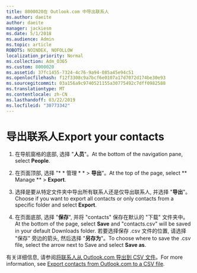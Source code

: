 ```yaml
---
title: 8000020在 Outlook.com 中导出联系人
ms.author: daeite
author: daeite
manager: jackiesm
ms.date: 5/1/2018
ms.audience: Admin
ms.topic: article
ROBOTS: NOINDEX, NOFOLLOW
localization_priority: Normal
ms.collection: Adm_O365
ms.custom: 8000020
ms.assetid: 37fc1455-7324-4c76-9a94-085a45e94c51
ms.openlocfilehash: f12f3308c9a7bcf6e0107a17d7072d174be30e93
ms.sourcegitcommit: 03a156a9c9740521155a30775492c7dff0982588
ms.translationtype: MT
ms.contentlocale: zh-CN
ms.lasthandoff: 03/22/2019
ms.locfileid: "30773342"
---
```

# <a name="export-your-contacts"></a><span data-ttu-id="ab627-102">导出联系人</span><span class="sxs-lookup"><span data-stu-id="ab627-102">Export your contacts</span></span>

1. <span data-ttu-id="ab627-103">在导航窗格的底部, 选择 "**人员**"。</span><span class="sxs-lookup"><span data-stu-id="ab627-103">At the bottom of the navigation pane, select **People**.</span></span>
    
2. <span data-ttu-id="ab627-104">在页面顶部, 选择 "\* \* 管理 \* \* \> **导出**"。</span><span class="sxs-lookup"><span data-stu-id="ab627-104">At the top of the page, select \*\* Manage \*\* \> **Export**.</span></span>
    
3. <span data-ttu-id="ab627-105">选择是要从特定文件夹中导出所有联系人还是仅导出联系人, 并选择 "**导出**"。</span><span class="sxs-lookup"><span data-stu-id="ab627-105">Choose if you want to export all contacts or only contacts from a specific folder and select **Export**.</span></span> 
    
4. <span data-ttu-id="ab627-106">在页面底部, 选择 "**保存**", 并将 "contacts" 保存在默认的 "下载" 文件夹中。</span><span class="sxs-lookup"><span data-stu-id="ab627-106">At the bottom of the page, select **Save** and "contacts.csv" will be saved in your default Downloads folder.</span></span> <span data-ttu-id="ab627-107">若要选择保存 .csv 文件的位置, 请选择 "保存" 旁边的箭头, 然后选择 "**另存为**"。</span><span class="sxs-lookup"><span data-stu-id="ab627-107">To choose where to save the .csv file, select the arrow next to Save and select **Save as**.</span></span> 
    
<span data-ttu-id="ab627-108">有关详细信息, 请参阅[将联系人从 Outlook.com 导出到 CSV 文件](https://go.microsoft.com/fwlink/p/?linkid=873137)。</span><span class="sxs-lookup"><span data-stu-id="ab627-108">For more information, see [Export contacts from Outlook.com to a CSV file](https://go.microsoft.com/fwlink/p/?linkid=873137).</span></span>
  

